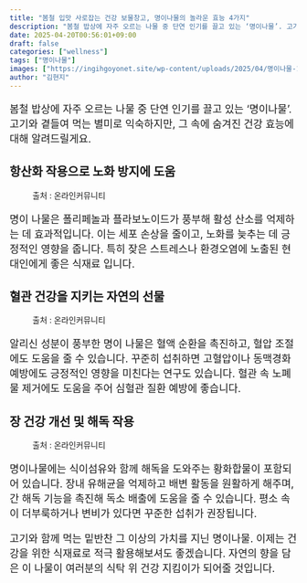 ```yaml
---
title: "봄철 입맛 사로잡는 건강 보물창고, 명이나물의 놀라운 효능 4가지"
description: "봄철 밥상에 자주 오르는 나물 중 단연 인기를 끌고 있는 ‘명이나물’. 고기와 곁들여 먹는 별미로 익숙하지만, 그 속에 숨겨진 건강 효능에 대해 알려드릴게요."
date: 2025-04-20T00:56:01+09:00
draft: false
categories: ["wellness"]
tags: ["명이나물"]
images: ["https://ingihgoyonet.site/wp-content/uploads/2025/04/명이나물-1024x683.png", "https://ingihgoyonet.site/wp-content/uploads/2025/04/myeongi_kimchi-1-1024x683.jpg", "https://ingihgoyonet.site/wp-content/uploads/2025/04/명이-1024x683.png"]
author: "김현지"
---
```


<p style="font-size:18px">봄철 밥상에 자주 오르는 나물 중 단연 인기를 끌고 있는 ‘명이나물’. 고기와 곁들여 먹는 별미로 익숙하지만, 그 속에 숨겨진 건강 효능에 대해 알려드릴게요.</p> <h2 >항산화 작용으로 노화 방지에 도움</h2> <figure ><img src="https://ingihgoyonet.site/wp-content/uploads/2025/04/명이나물-1024x683.png" alt="" style="aspect-ratio:16/9;object-fit:cover"/><figcaption >출처 : 온라인커뮤니티</figcaption></figure> <p style="font-size:18px">명이 나물은 폴리페놀과 플라보노이드가 풍부해 활성 산소를 억제하는 데 효과적입니다. 이는 세포 손상을 줄이고, 노화를 늦추는 데 긍정적인 영향을 줍니다. 특히 잦은 스트레스나 환경오염에 노출된 현대인에게 좋은 식재료 입니다.</p> <h2 >혈관 건강을 지키는 자연의 선물</h2> <figure ><img src="https://ingihgoyonet.site/wp-content/uploads/2025/04/myeongi_kimchi-1-1024x683.jpg" alt="" style="aspect-ratio:16/9;object-fit:cover"/><figcaption >출처 : 온라인커뮤니티</figcaption></figure> <p style="font-size:18px">알리신 성분이 풍부한 명이 나물은 혈액 순환을 촉진하고, 혈압 조절에도 도움을 줄 수 있습니다. 꾸준히 섭취하면 고혈압이나 동맥경화 예방에도 긍정적인 영향을 미친다는 연구도 있습니다. 혈관 속 노폐물 제거에도 도움을 주어 심혈관 질환 예방에 좋습니다.</p> <h2 >장 건강 개선 및 해독 작용</h2> <figure ><img src="https://ingihgoyonet.site/wp-content/uploads/2025/04/명이-1024x683.png" alt="" style="aspect-ratio:16/9;object-fit:cover"/><figcaption >출처 : 온라인커뮤니티</figcaption></figure> <p style="font-size:18px">명이나물에는 식이섬유와 함께 해독을 도와주는 황화합물이 포함되어 있습니다. 장내 유해균을 억제하고 배변 활동을 원활하게 해주며, 간 해독 기능을 촉진해 독소 배출에 도움을 줄 수 있습니다. 평소 속이 더부룩하거나 변비가 있다면 꾸준한 섭취가 권장됩니다.</p> <p style="font-size:18px">고기와 함께 먹는 밑반찬 그 이상의 가치를 지닌 명이나물. 이제는 건강을 위한 식재료로 적극 활용해보셔도 좋겠습니다. 자연의 향을 담은 이 나물이 여러분의 식탁 위 건강 지킴이가 되어줄 것입니다.</p>
